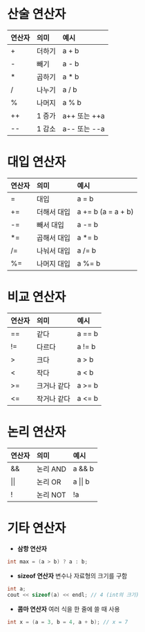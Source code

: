 # 산술 연산자

| 연산자 | 의미 | 예시 |
| :-- | :-- | :-- |
| + | 더하기 | a + b |
| - | 빼기 | a - b |
| * | 곱하기 | a * b |
| / | 나누기 | a / b |
| % | 나머지 | a % b |
| ++ | 1 증가 | a++ 또는 ++a |
| -- | 1 감소 | a-- 또는 --a |




# 대입 연산자

| 연산자 | 의미 | 예시 |
| :-- | :-- | :-- |
| = | 대입 | a = b |
| += | 더해서 대입 | a += b (a = a + b) |
| -= | 빼서 대입 | a -= b |
| *= | 곱해서 대입 | a *= b |
| /= | 나눠서 대입 | a /= b |
| %= | 나머지 대입 | a %= b |




# 비교 연산자

| 연산자 | 의미 | 예시 |
| :-- | :-- | :-- |
| == | 같다 | a == b |
| != | 다르다 | a != b |
| > | 크다 | a > b |
| < | 작다 | a < b |
| >= | 크거나 같다 | a >= b |
| <= | 작거나 같다 | a <= b |




# 논리 연산자

| 연산자 | 의미 | 예시 |
| :-- | :-- | :-- |
| \&\& | 논리 AND | a \&\& b |
| \|\| | 논리 OR | a \|\| b |
| ! | 논리 NOT | !a |




# 기타 연산자

- **삼항 연산자**

```cpp
int max = (a > b) ? a : b;
```

- **sizeof 연산자**
변수나 자료형의 크기를 구함

```cpp
int a;
cout << sizeof(a) << endl; // 4 (int의 크기)
```

- **콤마 연산자**
여러 식을 한 줄에 쓸 때 사용

```cpp
int x = (a = 3, b = 4, a + b); // x = 7
```

